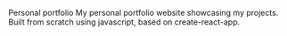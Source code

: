 Personal portfolio
My personal portfolio website showcasing my projects. Built from scratch using javascript, based on create-react-app. 
